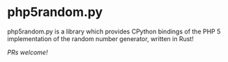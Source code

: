 
# php5random.py

php5random.py is a library which provides CPython bindings of the PHP 5 implementation of the random number generator, written in Rust!


*PRs welcome!*

